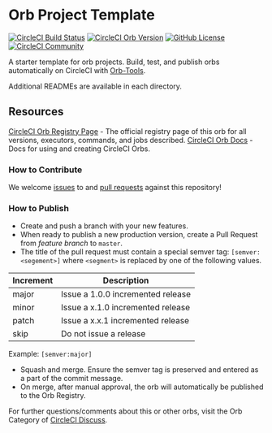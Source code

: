 # Orb Project Template

[![CircleCI Build Status](https://circleci.com/gh/RevenueCat/sdks-circleci-orb.svg?style=shield "CircleCI Build Status")](https://circleci.com/gh/RevenueCat/sdks-circleci-orb) [![CircleCI Orb Version](https://img.shields.io/badge/endpoint.svg?url=https://badges.circleci.io/orb/revenuecat/sdks-common-config)](https://circleci.com/orbs/registry/orb/revenuecat/sdks-common-config) [![GitHub License](https://img.shields.io/badge/license-MIT-lightgrey.svg)](https://raw.githubusercontent.com/RevenueCat/sdks-circleci-orb/master/LICENSE) [![CircleCI Community](https://img.shields.io/badge/community-CircleCI%20Discuss-343434.svg)](https://discuss.circleci.com/c/ecosystem/orbs)



A starter template for orb projects. Build, test, and publish orbs automatically on CircleCI with [Orb-Tools](https://circleci.com/orbs/registry/orb/circleci/orb-tools).

Additional READMEs are available in each directory.



## Resources

[CircleCI Orb Registry Page](https://circleci.com/orbs/registry/orb/revenuecat/sdks-circleci-orb) - The official registry page of this orb for all versions, executors, commands, and jobs described.
[CircleCI Orb Docs](https://circleci.com/docs/2.0/orb-intro/#section=configuration) - Docs for using and creating CircleCI Orbs.

### How to Contribute

We welcome [issues](https://github.com/RevenueCat/sdks-circleci-orb/issues) to and [pull requests](https://github.com/RevenueCat/sdks-circleci-orb/pulls) against this repository!

### How to Publish
* Create and push a branch with your new features.
* When ready to publish a new production version, create a Pull Request from _feature branch_ to `master`.
* The title of the pull request must contain a special semver tag: `[semver:<segement>]` where `<segment>` is replaced by one of the following values.

| Increment | Description|
| ----------| -----------|
| major     | Issue a 1.0.0 incremented release|
| minor     | Issue a x.1.0 incremented release|
| patch     | Issue a x.x.1 incremented release|
| skip      | Do not issue a release|

Example: `[semver:major]`

* Squash and merge. Ensure the semver tag is preserved and entered as a part of the commit message.
* On merge, after manual approval, the orb will automatically be published to the Orb Registry.


For further questions/comments about this or other orbs, visit the Orb Category of [CircleCI Discuss](https://discuss.circleci.com/c/orbs).

